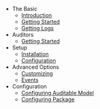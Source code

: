 - The Basic
    - [Introduction](/docs/{{version}}/introduction)
    - [Getting Started](/docs/{{version}}/getting-started)
    - [Getting Logs](/docs/{{version}}/getting-logs)
- Auditors
    - [Getting Started](/docs/{{version}}/auditors)
- Setup
    - [Installation](/docs/{{version}}/installation)
    - [Configuration](/docs/{{version}}/configuration)
- Advanced Options
    - [Customizing](/docs/{{version}}/customizing)
    - [Events](/docs/{{version}}/events)
- Configuration 
    - [Configuring Auditable Model](/docs/{{version}}/behavior-settings)  
    - [Configuring Package](/docs/{{version}}/general-settings)

